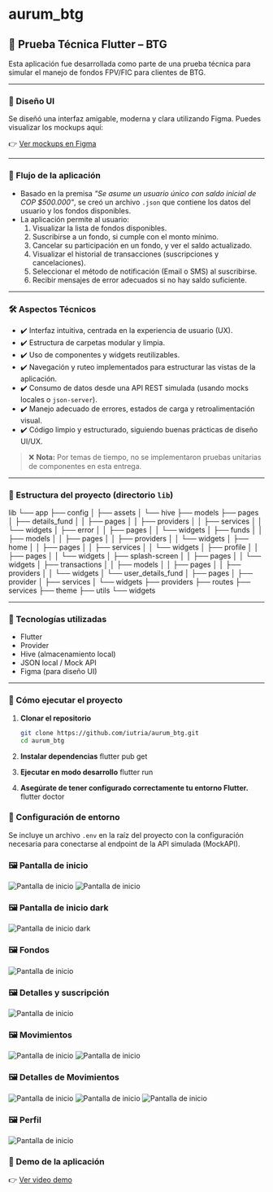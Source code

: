 # aurum_btg

## 📱 Prueba Técnica Flutter – BTG

Esta aplicación fue desarrollada como parte de una prueba técnica para simular el manejo de fondos FPV/FIC para clientes de BTG.

---

### 🎨 Diseño UI

Se diseñó una interfaz amigable, moderna y clara utilizando Figma. Puedes visualizar los mockups aquí:

👉 [Ver mockups en Figma](https://www.figma.com/proto/ee7cEsVXKNBnzQHZwcXVpe/arum_btg?node-id=1-4&t=kYzdTFWAbUr5djKv-1&scaling=scale-down&content-scaling=fixed&page-id=0%3A1&starting-point-node-id=1%3A4&show-proto-sidebar=1)

---

### 🧭 Flujo de la aplicación

- Basado en la premisa *"Se asume un usuario único con saldo inicial de COP $500.000"*, se creó un archivo `.json` que contiene los datos del usuario y los fondos disponibles.
- La aplicación permite al usuario:
  1. Visualizar la lista de fondos disponibles.
  2. Suscribirse a un fondo, si cumple con el monto mínimo.
  3. Cancelar su participación en un fondo, y ver el saldo actualizado.
  4. Visualizar el historial de transacciones (suscripciones y cancelaciones).
  5. Seleccionar el método de notificación (Email o SMS) al suscribirse.
  6. Recibir mensajes de error adecuados si no hay saldo suficiente.

---

### 🛠️ Aspectos Técnicos

- ✔️ Interfaz intuitiva, centrada en la experiencia de usuario (UX).
- ✔️ Estructura de carpetas modular y limpia.
- ✔️ Uso de componentes y widgets reutilizables.
- ✔️ Navegación y ruteo implementados para estructurar las vistas de la aplicación.
- ✔️ Consumo de datos desde una API REST simulada (usando mocks locales o `json-server`).
- ✔️ Manejo adecuado de errores, estados de carga y retroalimentación visual.
- ✔️ Código limpio y estructurado, siguiendo buenas prácticas de diseño UI/UX.

> ❌ **Nota:** Por temas de tiempo, no se implementaron pruebas unitarias de componentes en esta entrega.

---

### 📁 Estructura del proyecto (directorio `lib`)

lib
└── app
    ├── config
    │   ├── assets
    │   └── hive
    ├── models
    ├── pages
    │   ├── details_fund
    │   │   ├── pages
    │   │   ├── providers
    │   │   ├── services
    │   │   └── widgets
    │   ├── error
    │   │   ├── pages
    │   │   └── widgets
    │   ├── funds
    │   │   ├── models
    │   │   ├── pages
    │   │   ├── providers
    │   │   └── widgets
    │   ├── home
    │   │   ├── pages
    │   │   ├── services
    │   │   └── widgets
    │   ├── profile
    │   │   ├── pages
    │   │   └── widgets
    │   ├── splash-screen
    │   │   ├── pages
    │   │   └── widgets
    │   ├── transactions
    │   │   ├── models
    │   │   ├── pages
    │   │   ├── providers
    │   │   └── widgets
    │   └── user_details_fund
    │       ├── pages
    │       ├── provider
    │       ├── services
    │       └── widgets
    ├── providers
    ├── routes
    ├── services
    ├── theme
    ├── utils
    └── widgets

---

### 🚀 Tecnologías utilizadas

- Flutter
- Provider
- Hive (almacenamiento local)
- JSON local / Mock API
- Figma (para diseño UI)

---

### 🚀 Cómo ejecutar el proyecto

1. **Clonar el repositorio**
   ```bash
   git clone https://github.com/iutria/aurum_btg.git
   cd aurum_btg

2. **Instalar dependencias**
   flutter pub get

3. **Ejecutar en modo desarrollo**
    flutter run

4. **Asegúrate de tener configurado correctamente tu entorno Flutter.**
    flutter doctor

### 🔐 Configuración de entorno

Se incluye un archivo `.env` en la raíz del proyecto con la configuración necesaria para conectarse al endpoint de la API simulada (MockAPI).


### 🖼️ Pantalla de inicio

![Pantalla de inicio](screenshots/home.png)
![Pantalla de inicio](screenshots/home_1.png)

### 🖼️ Pantalla de inicio dark

![Pantalla de inicio dark](screenshots/dark.png)

### 🖼️ Fondos

![Pantalla de inicio](screenshots/funds.png)

### 🖼️ Detalles y suscripción

![Pantalla de inicio](screenshots/subscription.png)

### 🖼️ Movimientos

![Pantalla de inicio](screenshots/transactions.png)
![Pantalla de inicio](screenshots/transactions_1.png)

### 🖼️ Detalles de Movimientos

![Pantalla de inicio](screenshots/cancel.png)
![Pantalla de inicio](screenshots/details.png)
![Pantalla de inicio](screenshots/details_2.png)

### 🖼️ Perfil
![Pantalla de inicio](screenshots/profile.png)

### 🎥 Demo de la aplicación

👉 [Ver video demo](https://github.com/iutria/aurum_btg/demo.webm)